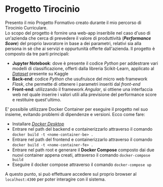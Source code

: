 # Progetto Tirocinio
Presento il mio Progetto Formativo creato durante il mio percorso di Tirocinio Curriculare.  
Lo scopo del progetto è fornire una web-app inseribile nel caso d'uso di un'azienda che cerca di prevedere il valore di produttività (___Performance Score___) del proprio lavoratore in base a dei parametri, relativi sia alla persona in sè che ai servizi e oppurtunità offerte dall'azienda.
Il progetto è composto da tre parti principali:
- __Jupyter Notebook__: dove è presente il codice _Python_ per addestrare vari modelli di classificazione, offerti dalla libreria Scikit-Learn, applicato al *[Dataset](https://www.kaggle.com/datasets/mexwell/employee-performance-and-productivity-data)* presente su Kaggle
- __Back-end__: codice _Python_ che usufruisce del micro web framework _Flask_, che permette di ottenere i parametri inseriti dal _front-end_
- __Front-end__: utilizzando il framework _Angular_, si ottiene una interfaccia web nel quale inserire i valori utili alla previsione del performance score e restituire quest'ultimo.

E' possibile utilizzare Docker Container per eseguire il progetto nel suo insieme, evitando problemi di dipendenze e versioni.
Ecco come fare:
- Installare *[Docker Desktop](https://www.docker.com/products/docker-desktop/)*
- Entrare nel path del backend e containerizzarlo attraverso il comando `docker build -t <nome-container-be> .`
- Entrare nel path del frontend e containerizzarlo attraverso il comando `docker build -t <nome-container-fe> .`
- Entrare nel path root e generare il __Docker Compose__ composto dai due nuovi container appena creati, attraverso il comando `docker-compose build`
- Eseguire il docker compose attraverso il comando `docker-compose up`

A questo punto, si può effettuare accedere sul proprio browser al `localhost:4300` per poter interagire con il sistema.

